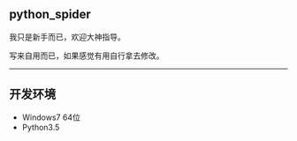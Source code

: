 ## python_spider

我只是新手而已，欢迎大神指导。

写来自用而已，如果感觉有用自行拿去修改。

----

## 开发环境

* Windows7 64位
* Python3.5

